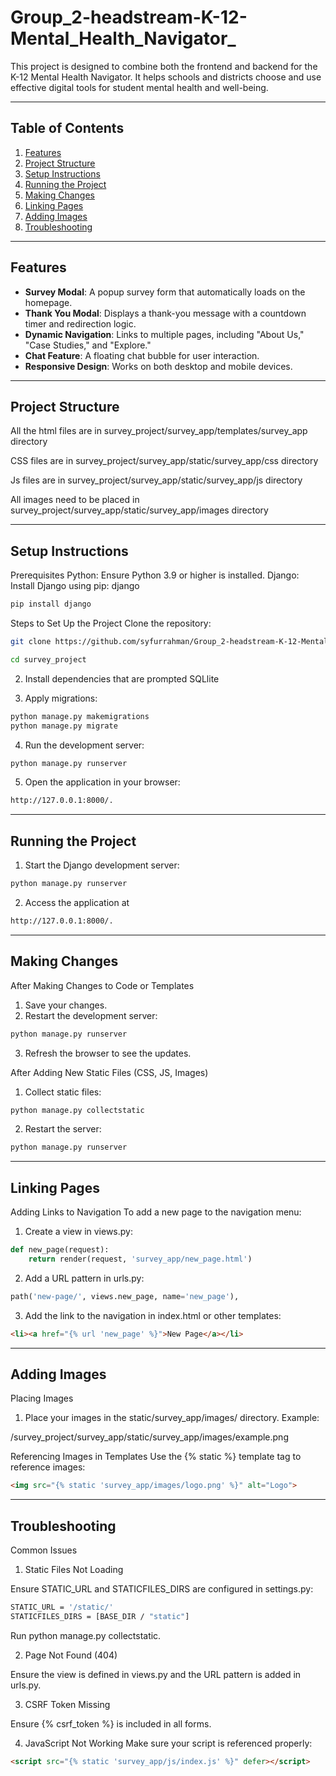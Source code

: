 # Group_2-headstream-K-12-Mental_Health_Navigator_

This project is designed to combine both the frontend and backend for the K-12 Mental Health Navigator. It helps schools and districts choose and use effective digital tools for student mental health and well-being.

---

## Table of Contents
1. [Features](#features)
2. [Project Structure](#project-structure)
3. [Setup Instructions](#setup-instructions)
4. [Running the Project](#running-the-project)
5. [Making Changes](#making-changes)
6. [Linking Pages](#linking-pages)
7. [Adding Images](#adding-images)
8. [Troubleshooting](#troubleshooting)

---

## Features
- **Survey Modal**: A popup survey form that automatically loads on the homepage.
- **Thank You Modal**: Displays a thank-you message with a countdown timer and redirection logic.
- **Dynamic Navigation**: Links to multiple pages, including "About Us," "Case Studies," and "Explore."
- **Chat Feature**: A floating chat bubble for user interaction.
- **Responsive Design**: Works on both desktop and mobile devices.

---

## Project Structure

All the html files are in survey_project/survey_app/templates/survey_app  directory

CSS files are in survey_project/survey_app/static/survey_app/css directory

Js files are in survey_project/survey_app/static/survey_app/js  directory

All images need to be placed in survey_project/survey_app/static/survey_app/images  directory

---

## Setup Instructions
Prerequisites
Python: Ensure Python 3.9 or higher is installed.
Django: Install Django using pip:
django

```bash
pip install django
```

Steps to Set Up the Project
Clone the repository:

```bash
git clone https://github.com/syfurrahman/Group_2-headstream-K-12-Mental_Health_Navigator_.git
```

```bash
cd survey_project
```

2. Install dependencies that are prompted SQLlite

3. Apply migrations:

```bash
python manage.py makemigrations
python manage.py migrate
```

4. Run the development server:

```bash
python manage.py runserver
```

5. Open the application in your browser:

```bash
http://127.0.0.1:8000/.
```

---

## Running the Project

1. Start the Django development server:

```bash
python manage.py runserver
```
2. Access the application at 

```bash
http://127.0.0.1:8000/.
```
---
## Making Changes
After Making Changes to Code or Templates

1. Save your changes.
2. Restart the development server:

```bash
python manage.py runserver
```

3. Refresh the browser to see the updates.

After Adding New Static Files (CSS, JS, Images)

1. Collect static files:

```bash
python manage.py collectstatic
```

2. Restart the server:

```bash
python manage.py runserver
```

---
## Linking Pages
Adding Links to Navigation
To add a new page to the navigation menu:

1. Create a view in views.py:

```python
def new_page(request):
    return render(request, 'survey_app/new_page.html')
```

2. Add a URL pattern in urls.py:

```python
path('new-page/', views.new_page, name='new_page'),
```

3. Add the link to the navigation in index.html or other templates:

```html
<li><a href="{% url 'new_page' %}">New Page</a></li>
```
---
## Adding Images
Placing Images

1. Place your images in the static/survey_app/images/ directory. Example:

/survey_project/survey_app/static/survey_app/images/example.png

Referencing Images in Templates
Use the {% static %} template tag to reference images:

```html
<img src="{% static 'survey_app/images/logo.png' %}" alt="Logo">
```
---
## Troubleshooting
Common Issues

1. Static Files Not Loading

Ensure STATIC_URL and STATICFILES_DIRS are configured in settings.py:

```bash
STATIC_URL = '/static/'
STATICFILES_DIRS = [BASE_DIR / "static"]
```

Run python manage.py collectstatic.

2. Page Not Found (404)

Ensure the view is defined in views.py and the URL pattern is added in urls.py.

3. CSRF Token Missing

Ensure {% csrf_token %} is included in all forms.

4. JavaScript Not Working
Make sure your script is referenced properly:

```html
<script src="{% static 'survey_app/js/index.js' %}" defer></script>
```